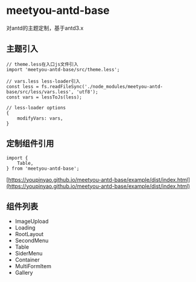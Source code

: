 # meetyou-antd-base
对antd的主题定制，基于antd3.x

## 主题引入
```
// theme.less在入口js文件引入
import 'meetyou-antd-base/src/theme.less';

// vars.less less-loader引入
const less = fs.readFileSync('./node_modules/meetyou-antd-base/src/less/vars.less', 'utf8');
const vars = lessToJs(less);

// less-loader options
{
    modifyVars: vars,
}
```
## 定制组件引用
```
import {
    Table,
} from 'meetyou-antd-base';
```

[https://youpinyao.github.io/meetyou-antd-base/example/dist/index.html](https://youpinyao.github.io/meetyou-antd-base/example/dist/index.html)

## 组件列表
- ImageUpload
- Loading
- RootLayout
- SecondMenu
- Table
- SiderMenu
- Container
- MultiFormItem
- Gallery
